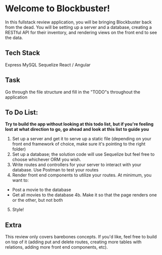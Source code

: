 # Welcome to Blockbuster!

In this fullstack review application, you will be bringing Blockbuster back from the dead. You will be setting up a server and a database, creating a RESTful API for their inventory, and rendering views on the front end to see the data. 

## Tech Stack
Express
MySQL
Sequelize
React / Angular

## Task
Go through the file structure and fill in the "TODO"s throughout the application

## To Do List:

**Try to build the app without looking at this todo list, but if you're feeling lost at what direction to go, go ahead and look at this list to guide you**

1. Set up a server and get it to serve up a static file (depending on your front end framework of choice, make sure it's pointing to the right folder)
2. Set up a database; the solution code will use Sequelize but feel free to choose whichever ORM you wish.
3. Write routes and controllers for your server to interact with your database. Use Postman to test your routes
4. Render front end components to utilize your routes. At minimum, you want to:
* Post a movie to the database
* Get all movies to the database
4b. Make it so that the page renders one or the other, but not both
5. Style!

## Extra
This review only covers barebones concepts. If you'd like, feel free to build on top of it (adding put and delete routes, creating more tables with relations, adding more front end components, etc). 

